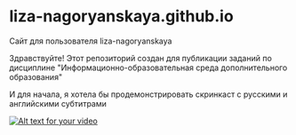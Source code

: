 # liza-nagoryanskaya.github.io
Сайт для пользователя liza-nagoryanskaya

Здравствуйте! Этот репозиторий создан для публикации заданий по дисциплине "Информационно-образовательная среда дополнительного образования"

И для начала, я хотела бы продемонстрировать скринкаст с русскими и английскими субтитрами


[![Alt text for your video](https://i.ytimg.com/vi/-gfV1keoArU/1.jpg?time=1541612075943)](https://youtu.be/-gfV1keoArU)
